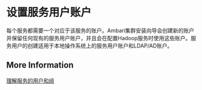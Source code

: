 # 设置服务用户账户

每个服务都需要一个对应于该服务的账户。Ambari集群安装向导会创建新的账户并保留任何现有的服务用户账户，并且会在配置Hadoop服务时使用这些账户。服务用户的创建适用于本地操作系统上的服务用户账户和LDAP/AD账户。

## More Information

[理解服务的用户和组](https://docs.hortonworks.com/HDPDocuments/Ambari-2.7.3.0/administering-ambari/content/amb_understanding_service_users_and_groups.html)